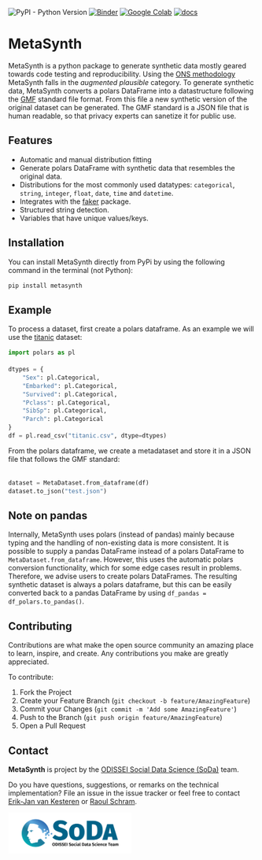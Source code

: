 ![PyPI - Python Version](https://img.shields.io/pypi/pyversions/metasynth)
[![Binder](https://mybinder.org/badge_logo.svg)](https://mybinder.org/v2/gh/sodascience/metasynth/HEAD?labpath=examples%2Fadvanced_tutorial.ipynb)
[![Google Colab](https://colab.research.google.com/assets/colab-badge.svg)](https://colab.research.google.com/github/sodascience/metasynth/blob/main/examples/advanced_tutorial.ipynb)
[![docs](https://readthedocs.org/projects/metasynth/badge/?version=latest)](https://metasynth.readthedocs.io/en/latest/index.html)

# MetaSynth

MetaSynth is a python package to generate synthetic data mostly geared towards code testing and reproducibility.
Using the [ONS methodology](https://www.ons.gov.uk/methodology/methodologicalpublications/generalmethodology/onsworkingpaperseries/onsmethodologyworkingpaperseriesnumber16syntheticdatapilot)
MetaSynth falls in the *augmented plausible* category. To generate synthetic data, MetaSynth converts a polars DataFrame
into a datastructure following the [GMF](https://github.com/sodascience/generative_metadata_format) standard file format.
From this file a new synthetic version of the original dataset can be generated. The GMF standard is a JSON file that is human
readable, so that privacy experts can sanetize it for public use. 


## Features

- Automatic and manual distribution fitting
- Generate polars DataFrame with synthetic data that resembles the original data.
- Distributions for the most commonly used datatypes: `categorical`, `string`, `integer`, `float`, `date`, `time` and `datetime`.
- Integrates with the [faker](https://github.com/joke2k/faker) package.
- Structured string detection.
- Variables that have unique values/keys.

## Installation

You can install MetaSynth directly from PyPi by using the following command in the terminal (not Python):

```sh
pip install metasynth
```

## Example

To process a dataset, first create a polars dataframe. As an example we will use the
[titanic](https://raw.githubusercontent.com/pandas-dev/pandas/main/doc/data/titanic.csv) dataset:

```python
import polars as pl

dtypes = {
    "Sex": pl.Categorical,
    "Embarked": pl.Categorical,
    "Survived": pl.Categorical,
    "Pclass": pl.Categorical,
    "SibSp": pl.Categorical,
    "Parch": pl.Categorical
}
df = pl.read_csv("titanic.csv", dtype=dtypes)
```

From the polars dataframe, we create a metadataset and store it in a JSON file that follows the GMF standard:

```python

dataset = MetaDataset.from_dataframe(df)
dataset.to_json("test.json")
```

## Note on pandas

Internally, MetaSynth uses polars (instead of pandas) mainly because typing and the handling of non-existing data is more
consistent. It is possible to supply a pandas DataFrame instead of a polars DataFrame to `MetaDataset.from_dataframe`.
However, this uses the automatic polars conversion functionality, which for some edge cases result in problems. Therefore,
we advise users to create polars DataFrames. The resulting synthetic dataset is always a polars dataframe, but this can
be easily converted back to a pandas DataFrame by using `df_pandas = df_polars.to_pandas()`.


<!-- CONTRIBUTING -->

## Contributing

Contributions are what make the open source community an amazing place to learn, inspire, and create.
Any contributions you make are greatly appreciated.

To contribute:

1. Fork the Project
2. Create your Feature Branch (`git checkout -b feature/AmazingFeature`)
3. Commit your Changes (`git commit -m 'Add some AmazingFeature'`)
4. Push to the Branch (`git push origin feature/AmazingFeature`)
5. Open a Pull Request

<!-- CONTACT -->

## Contact

**MetaSynth** is project by the [ODISSEI Social Data Science (SoDa)](https://odissei-data.nl/nl/soda/) team.

Do you have questions, suggestions, or remarks on the technical implementation? File an issue in the
issue tracker or feel free to contact [Erik-Jan van Kesteren](https://github.com/vankesteren)
or [Raoul Schram](https://github.com/qubixes).

<img src="docs/soda.png" alt="SoDa logo" width="250px"/> 
